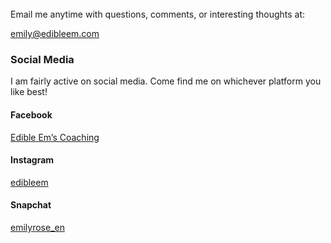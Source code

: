 <br>
Email me anytime with questions, comments, or interesting thoughts at:

<emily@edibleem.com>

### Social Media

I am fairly active on social media.
Come find me on whichever platform you like best!

#### Facebook
[Edible Em’s Coaching](https://www.facebook.com/edibleemscoaching/)

#### Instagram
[edibleem](https://www.instagram.com/edibleem/)

#### Snapchat
[emilyrose_en](https://www.snapchat.com/add/emilyrose_en)
